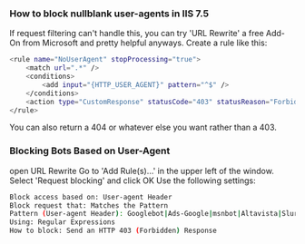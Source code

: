 ### How to block nullblank user-agents in IIS 7.5
If request filtering can't handle this, you can try 'URL Rewrite' a free Add-On from Microsoft and pretty helpful anyways.
Create a rule like this:
```Bash
<rule name="NoUserAgent" stopProcessing="true">
    <match url=".*" />
    <conditions>
        <add input="{HTTP_USER_AGENT}" pattern="^$" />
    </conditions>
    <action type="CustomResponse" statusCode="403" statusReason="Forbidden: Access is denied." statusDescription="You did not present a User-Agent header which is required for this site" />
</rule>
```
You can also return a 404 or whatever else you want rather than a 403.
### Blocking Bots Based on User-Agent
open URL Rewrite
Go to 'Add Rule(s)…' in the upper left of the window.
Select 'Request blocking' and click OK
Use the following settings:
```Bash
Block access based on: User-agent Header
Block request that: Matches the Pattern
Pattern (User-agent Header): Googlebot|Ads-Google|msnbot|Altavista|Slurp
Using: Regular Expressions
How to block: Send an HTTP 403 (Forbidden) Response
```